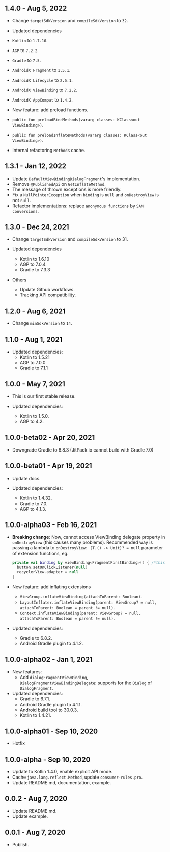 ## 1.4.0 - Aug 5, 2022

-   Change `targetSdkVersion` and `compileSdkVersion` to `32`.

-   Updated dependencies
  -   `Kotlin` to `1.7.10`.
  -   `AGP` to `7.2.2`.
  -   `Gradle` to `7.5`.
  -   `AndroidX Fragment` to `1.5.1`.
  -   `AndroidX Lifecycle` to `2.5.1`.
  -   `AndroidX ViewBinding` to `7.2.2`.
  -   `AndroidX AppCompat` to `1.4.2`.

-   New feature: add preload functions.
  -   `public fun preloadBindMethods(vararg classes: KClass<out ViewBinding>)`.
  -   `public fun preloadInflateMethods(vararg classes: KClass<out ViewBinding>)`.

-   Internal refactoring `Method`s cache.

## 1.3.1 - Jan 12, 2022

-   Update `DefaultViewBindingDialogFragment`'s implementation.
-   Remove `@PublishedApi` on `GetInflateMethod`.
-   The message of thrown exceptions is more friendly.
-   Fix a `NullPointerException` when `binding` is `null` and `onDestroyView` is not `null`.
-   Refactor implementations: replace `anonymous functions` by `SAM conversions`.

## 1.3.0 - Dec 24, 2021

-   Change `targetSdkVersion` and `compileSdkVersion` to 31.

-   Updated dependencies
    -   Kotlin to 1.6.10
    -   AGP to 7.0.4
    -   Gradle to 7.3.3

-   Others
    -   Update Github workflows.
    -   Tracking API compatibility.

## 1.2.0 - Aug 6, 2021

-   Change `minSdkVersion` to `14`.

## 1.1.0 - Aug 1, 2021

-   Updated dependencies:
    -   Kotlin to 1.5.21
    -   AGP to 7.0.0
    -   Gradle to 7.1.1

## 1.0.0 - May 7, 2021

-   This is our first stable release.

-   Updated dependencies:
    -   Kotlin to 1.5.0.
    -   AGP to 4.2.

## 1.0.0-beta02 - Apr 20, 2021

-   Downgrade Gradle to 6.8.3 (JitPack.io cannot build with Gradle 7.0)

## 1.0.0-beta01 - Apr 19, 2021

-   Update docs.

-   Updated dependencies:
    -   Kotlin to 1.4.32.
    -   Gradle to 7.0.
    -   AGP to 4.1.3.

## 1.0.0-alpha03 - Feb 16, 2021
-   **Breaking change**: Now, cannot access ViewBinding delegate property in `onDestroyView` (this causes many problems).
    Recommended way is passing a lambda to `onDestroyView: (T.() -> Unit)? = null` parameter of extension functions, eg.

    ```kotlin
    private val binding by viewBinding<FragmentFirstBinding>() { /*this: FragmentFirstBinding*/
      button.setOnClickListener(null)
      recyclerView.adapter = null
    }
    ```
-   New feature: add inflating extensions
    -   `ViewGroup.inflateViewBinding(attachToParent: Boolean)`.
    -   `LayoutInflater.inflateViewBinding(parent: ViewGroup? = null, attachToParent: Boolean = parent != null)`.
    -   `Context.inflateViewBinding(parent: ViewGroup? = null, attachToParent: Boolean = parent != null)`.
-   Updated dependencies:
    -   Gradle to 6.8.2.
    -   Android Gradle plugin to 4.1.2.

## 1.0.0-alpha02 - Jan 1, 2021
-   New features:
    -   Add `dialogFragmentViewBinding`, `DialogFragmentViewBindingDelegate`: supports for the `Dialog` of `DialogFragment`.
-   Updated dependencies:
    -   Gradle to 6.7.1.
    -   Android Gradle plugin to 4.1.1.
    -   Android build tool to 30.0.3.
    -   Kotlin to 1.4.21.

## 1.0.0-alpha01 - Sep 10, 2020

*   Hotfix

## 1.0.0-alpha - Sep 10, 2020

*   Update to Kotlin 1.4.0, enable explicit API mode.
*   Cache `java.lang.reflect.Method`, update `consumer-rules.pro`.
*   Update README.md, documentation, example.

## 0.0.2 - Aug 7, 2020

*   Update README.md.
*   Update example.

## 0.0.1 - Aug 7, 2020

*   Publish.
